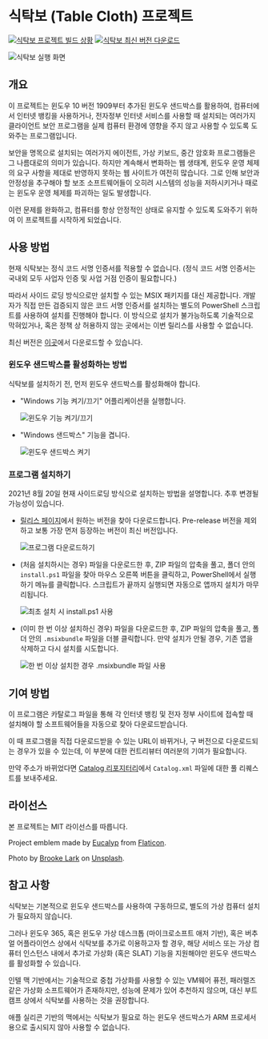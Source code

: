 # 식탁보 (Table Cloth) 프로젝트

[![식탁보 프로젝트 빌드 상황](https://github.com/dotnetdev-kr/TableCloth/actions/workflows/dotnet-desktop.yml/badge.svg)](https://github.com/yourtablecloth/TableCloth/actions) [![식탁보 최신 버전 다운로드](https://img.shields.io/github/downloads/yourtablecloth/TableCloth/total?label=%EC%8B%9D%ED%83%81%EB%B3%B4%20%EB%8B%A4%EC%9A%B4%EB%A1%9C%EB%93%9C)](https://github.com/yourtablecloth/TableCloth/releases)

![식탁보 실행 화면](images/TableCloth.png)

## 개요

이 프로젝트는 윈도우 10 버전 1909부터 추가된 윈도우 샌드박스를 활용하여, 컴퓨터에서 인터넷 뱅킹을 사용하거나, 전자정부 인터넷 서비스를 사용할 때 설치되는 여러가지 클라이언트 보안 프로그램을 실제 컴퓨터 환경에 영향을 주지 않고 사용할 수 있도록 도와주는 프로그램입니다.

보안을 명목으로 설치되는 여러가지 에이전트, 가상 키보드, 중간 암호화 프로그램들은 그 나름대로의 의미가 있습니다. 하지만 계속해서 변화하는 웹 생태계, 윈도우 운영 체제의 요구 사항을 제대로 반영하지 못하는 웹 사이트가 여전히 많습니다. 그로 인해 보안과 안정성을 추구해야 할 보조 소프트웨어들이 오히려 시스템의 성능을 저하시키거나 때로는 윈도우 운영 체제를 파괴하는 일도 발생합니다.

이런 문제를 완화하고, 컴퓨터를 항상 안정적인 상태로 유지할 수 있도록 도와주기 위하여 이 프로젝트를 시작하게 되었습니다.

## 사용 방법

현재 식탁보는 정식 코드 서명 인증서를 적용할 수 없습니다. (정식 코드 서명 인증서는 국내외 모두 사업자 인증 및 사업 거점 인증이 필요합니다.)

따라서 사이드 로딩 방식으로만 설치할 수 있는 MSIX 패키지를 대신 제공합니다. 개발자가 직접 만든 검증되지 않은 코드 서명 인증서를 설치하는 별도의 PowerShell 스크립트를 사용하여 설치를 진행해야 합니다. 이 방식으로 설치가 불가능하도록 기술적으로 막혀있거나, 혹은 정책 상 허용하지 않는 곳에서는 이번 릴리스를 사용할 수 없습니다.

최신 버전은 [이곳](https://github.com/yourtablecloth/TableCloth/releases)에서 다운로드할 수 있습니다.

### 윈도우 샌드박스를 활성화하는 방법

식탁보를 설치하기 전, 먼저 윈도우 샌드박스를 활성화해야 합니다.

- "Windows 기능 켜기/끄기" 어플리케이션을 실행합니다.

  ![윈도우 기능 켜기/끄기](images/Step1.png)

- "Windows 샌드박스" 기능을 겹니다.

  ![윈도우 샌드박스 켜기](images/Step2.png)

### 프로그램 설치하기

2021년 8월 20일 현재 사이드로딩 방식으로 설치하는 방법을 설명합니다. 추후 변경될 가능성이 있습니다.

- [릴리스 페이지](https://github.com/yourtablecloth/TableCloth/releases)에서 원하는 버전을 찾아 다운로드합니다. Pre-release 버전을 제외하고 보통 가장 먼저 등장하는 버전이 최신 버전입니다.

  ![프로그램 다운로드하기](images/Step3.png)

- (처음 설치하시는 경우) 파일을 다운로드한 후, ZIP 파일의 압축을 풀고, 폴더 안의 `install.ps1` 파일을 찾아 마우스 오른쪽 버튼을 클릭하고, PowerShell에서 실행하기 메뉴를 클릭합니다. 스크립트가 끝까지 실행되면 자동으로 앱까지 설치가 마무리됩니다.

  ![최초 설치 시 install.ps1 사용](images/Step4.png)

- (이미 한 번 이상 설치하신 경우) 파일을 다운로드한 후, ZIP 파일의 압축을 풀고, 폴더 안의 `.msixbundle` 파일을 더블 클릭합니다. 만약 설치가 안될 경우, 기존 앱을 삭제하고 다시 설치를 시도합니다.

  ![한 번 이상 설치한 경우 .msixbundle 파일 사용](images/Step5.png)

## 기여 방법

이 프로그램은 카탈로그 파일을 통해 각 인터넷 뱅킹 및 전자 정부 사이트에 접속할 때 설치해야 할 소프트웨어들을 자동으로 찾아 다운로드받습니다.

이 때 프로그램을 직접 다운로드받을 수 있는 URL이 바뀌거나, 구 버전으로 다운로드되는 경우가 있을 수 있는데, 이 부분에 대한 컨트리뷰터 여러분의 기여가 필요합니다.

만약 주소가 바뀌었다면 [Catalog 리포지터리](https://github.com/yourtablecloth/TableClothCatalog)에서 `Catalog.xml` 파일에 대한 풀 리퀘스트를 보내주세요.

## 라이선스

본 프로젝트는 MIT 라이선스를 따릅니다.

Project emblem made by [Eucalyp](https://www.flaticon.com/authors/eucalyp) from [Flaticon](https://www.flaticon.com/).

Photo by [Brooke Lark](https://unsplash.com/@brookelark?utm_source=unsplash&utm_medium=referral&utm_content=creditCopyText) on [Unsplash](https://unsplash.com/s/photos/tablecloth?utm_source=unsplash&utm_medium=referral&utm_content=creditCopyText).

## 참고 사항

식탁보는 기본적으로 윈도우 샌드박스를 사용하여 구동하므로, 별도의 가상 컴퓨터 설치가 필요하지 않습니다.

그러나 윈도우 365, 혹은 윈도우 가상 데스크톱 (마이크로소프트 애저 기반), 혹은 버추얼 어플라이언스 상에서 식탁보를 추가로 이용하고자 할 경우, 해당 서비스 또는 가상 컴퓨터 인스턴스 내에서 추가로 가상화 (혹은 SLAT) 기능을 지원해야만 윈도우 샌드박스를 활성화할 수 있습니다.

인텔 맥 기반에서는 기술적으로 중첩 가상화를 사용할 수 있는 VM웨어 퓨전, 패러렐즈 같은 가상화 소프트웨어가 존재하지만, 성능에 문제가 있어 추천하지 않으며, 대신 부트캠프 상에서 식탁보를 사용하는 것을 권장합니다.

애플 실리콘 기반의 맥에서는 식탁보가 필요로 하는 윈도우 샌드박스가 ARM 프로세서용으로 출시되지 않아 사용할 수 없습니다.
